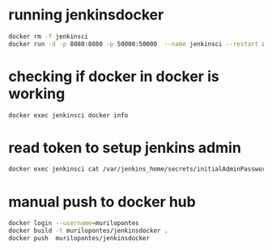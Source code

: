 # running jenkinsdocker

```sh
docker rm -f jenkinsci
docker run -d -p 8080:8080 -p 50000:50000  --name jenkinsci --restart always -v /var/run/docker.sock:/var/run/docker.sock  -v jenkins_home:/var/jenkins_home  murilopontes/jenkinsdocker
```

# checking if docker in docker is working

```sh
docker exec jenkinsci docker info
```
# read token to setup jenkins admin

```sh
docker exec jenkinsci cat /var/jenkins_home/secrets/initialAdminPassword
```

# manual push to docker hub

```sh
docker login --username=murilopontes
docker build -t murilopontes/jenkinsdocker .
docker push  murilopontes/jenkinsdocker
```

